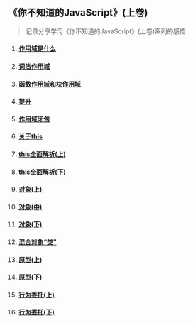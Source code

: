 ## 《你不知道的JavaScript》(上卷)

> 记录分享学习《你不知道的JavaScript》(上卷)系列的感悟

1. #### [作用域是什么](https://jayconscious.github.io/blog/book/dontknowjs1/scope&closure/scope.html)
2. #### [词法作用域](https://jayconscious.github.io/blog/book/dontknowjs1/scope&closure/lexingscope.html)
3. #### [函数作用域和块作用域](https://jayconscious.github.io/blog/book/dontknowjs1/scope&closure/fnblockscope.html)
4. #### [提升](https://jayconscious.github.io/blog/book/dontknowjs1/scope&closure/hoisting.html)
5. #### [作用域闭包](https://jayconscious.github.io/blog/book/dontknowjs1/scope&closure/scopeclosure.html)

6. #### [关于this](https://jayconscious.github.io/blog/book/dontknowjs1/sthis&objectproto/aboutthis.html)
7. #### [this全面解析(上)](https://jayconscious.github.io/blog/book/dontknowjs1/sthis&objectproto/analysisthis1.html)
8. #### [this全面解析(下)](https://jayconscious.github.io/blog/book/dontknowjs1/sthis&objectproto/analysisthis2.html)
9. #### [对象(上)](https://jayconscious.github.io/blog/book/dontknowjs1/sthis&objectproto/object1.html)
10. #### [对象(中)](https://jayconscious.github.io/blog/book/dontknowjs1/sthis&objectproto/object2.html)
11. #### [对象(下)](https://jayconscious.github.io/blog/book/dontknowjs1/sthis&objectproto/object3.html)

12. #### [混合对象“类”](https://jayconscious.github.io/blog/book/dontknowjs1/sthis&objectproto/mixedobjects.html)
13. #### [原型(上)](https://jayconscious.github.io/blog/book/dontknowjs1/sthis&objectproto/prototype1.html)
14. #### [原型(下)](https://jayconscious.github.io/blog/book/dontknowjs1/sthis&objectproto/prototype2.html)

15. #### [行为委托(上)](https://jayconscious.github.io/blog/book/dontknowjs1/sthis&objectproto/actiontrust1.html)
16. #### [行为委托(下)](https://jayconscious.github.io/blog/book/dontknowjs1/sthis&objectproto/actiontrust2.html)



